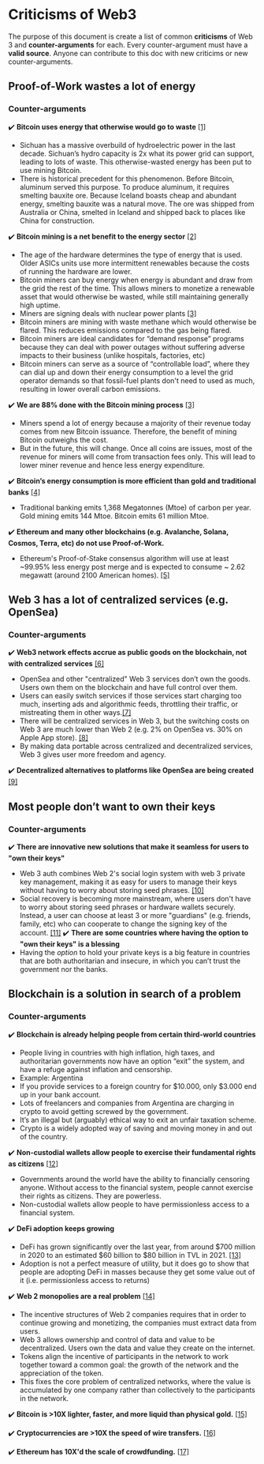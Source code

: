 # Criticisms of Web3

The purpose of this document is create a list of common **criticisms** of Web 3 and **counter-arguments** for each. Every counter-argument must have a **valid source**. Anyone can contribute to this doc with new criticims or new counter-arguments.

## Proof-of-Work wastes a lot of energy

### Counter-arguments

✔️ **Bitcoin uses energy that otherwise would go to waste** [[1]](https://www.coindesk.com/business/2020/05/19/the-last-word-on-bitcoins-energy-consumption/)
- Sichuan has a massive overbuild of hydroelectric power in the last decade. Sichuan’s hydro capacity is 2x what its power grid can support, leading to lots of  waste. This otherwise-wasted energy has been put to use mining Bitcoin.
- There is historical precedent for this phenomenon. Before Bitcoin, aluminum served this purpose. To produce aluminum, it requires smelting bauxite ore. Because Iceland boasts cheap and abundant energy, smelting bauxite was a natural move. The ore was shipped from Australia or China, smelted in Iceland and shipped back to places like China for construction.

✔️ **Bitcoin mining is a net benefit to the energy sector** [[2]](https://www.coindesk.com/policy/2021/10/11/bitcoin-mining-is-reshaping-the-energy-sector-and-no-one-is-talking-about-it/)
 - The age of the hardware determines the type of energy that is used. Older ASICs units use more intermittent renewables because the costs of running the hardware are lower.
- Bitcoin miners can buy energy when energy is abundant and draw from the grid the rest of the time. This allows miners to monetize a renewable asset that would otherwise be wasted, while still maintaining generally high uptime. 
- Miners are signing deals with nuclear power plants [[3]](https://www.prnewswire.com/news-releases/talen-energy-corporation-announces-zero-carbon-bitcoin-mining-joint-venture-with-terawulf-inc-301347297.html)
- Bitcoin miners are mining with waste methane which would otherwise be flared. This reduces emissions compared to the gas being flared.
- Bitcoin miners are ideal candidates for  “demand response” programs because they can deal with power outages without suffering adverse impacts to their business (unlike hospitals, factories, etc)
- Bitcoin miners can serve as a source of “controllable load”, where they can dial up and down their energy consumption to a level the grid operator demands so that  fossil-fuel plants don't need to used as much, resulting in lower overall carbon emissions.

✔️ **We are 88% done with the Bitcoin mining process** [[3]](https://www.bloomberg.com/news/videos/2021-02-09/what-people-get-wrong-about-bitcoin-s-climate-footprint-nic-carter-video)
- Miners spend a lot of energy because a majority of their revenue today comes from new Bitcoin issuance. Therefore, the benefit of mining Bitcoin outweighs the cost.
- But in the future, this will change. Once all coins are issues, most of the revenue for miners will come from transaction fees only. This will lead to lower miner revenue and hence less energy expenditure.

✔️ **Bitcoin’s energy consumption is more efficient than gold and traditional banks** [[4]](https://ark-invest.com/articles/analyst-research/bitcoin-myths/)
- Traditional banking emits 1,368 Megatonnes (Mtoe) of carbon per year. Gold mining emits 144 Mtoe. Bitcoin emits 61 million Mtoe.

✔️ **Ethereum and many other blockchains (e.g. Avalanche, Solana, Cosmos, Terra, etc) do not use Proof-of-Work.**
- Ethereum's Proof-of-Stake consensus algorithm will use at least ~99.95% less energy post merge and is expected to consume ~ 2.62 megawatt (around 2100 American homes).  [[5]](https://blog.ethereum.org/2021/05/18/country-power-no-more/)

## Web 3 has a lot of centralized services (e.g. OpenSea)

### Counter-arguments

✔️ **Web3 network effects accrue as public goods on the blockchain, not with centralized services** [[6]](https://twitter.com/cdixon/status/1485303906154467330?s=20&t=oqmI1N8DGVSmorokx31R9Q)
- OpenSea and other "centralized" Web 3 services don’t own the goods. Users own them on the blockchain and have full control over them.
- Users can easily switch services if those services start charging too much, inserting ads and algorithmic feeds, throttling their traffic, or mistreating them in other ways.[[7]](https://twitter.com/cdixon/status/1479920751650111491?s=20&t=oqmI1N8DGVSmorokx31R9Q)
- There will be centralized services in Web 3, but the switching costs on Web 3 are much lower than Web 2 (e.g. 2% on OpenSea vs. 30% on Apple App store). [[8]](https://twitter.com/cdixon/status/1479920756251234304?s=20&t=oqmI1N8DGVSmorokx31R9Q)
- By making data portable across centralized and decentralized services, Web 3 gives user more freedom and agency.

✔️ **Decentralized alternatives to platforms like OpenSea are being created** [[9]](https://looksrare.org/)


## Most people don’t want to own their keys

### Counter-arguments

✔️ **There are innovative new solutions that make it seamless for users to "own their keys"**
- Web 3 auth combines Web 2's social login system with web 3 private key management, making it as easy for users to manage their keys without having to worry about storing seed phrases. [[10]](https://web3auth.io/)
- Social recovery is becoming more mainstream, where users don't have to worry about storing seed phrases or hardware wallets securely. Instead, a user can choose at least 3 or more "guardians" (e.g. friends, family, etc) who can cooperate to change the signing key of the account. [[11]](https://vitalik.ca/general/2021/01/11/recovery.html)
✔️ **There are some countries where having the option to "own their keys" is a blessing**
- Having the _option_ to hold your private keys is a big feature in countries that are both authoritarian and insecure, in which you can’t trust the government nor the banks.

## Blockchain is a solution in search of a problem

### Counter-arguments

✔️ **Blockchain is already helping people from certain third-world countries**
- People living in countries with high inflation, high taxes, and authoritarian governments now have an option “exit” the system, and have a refuge against inflation and censorship.
- Example: Argentina
 - If you provide services to a foreign country for $10.000, only $3.000 end up in your bank account.
 - Lots of freelancers and companies from Argentina are charging in crypto to avoid getting screwed by the government.
 - It’s an illegal but (arguably) ethical way to exit an unfair taxation scheme.
 - Crypto is a widely adopted way of saving and moving money in and out of the country.

✔️ **Non-custodial wallets allow people to exercise their fundamental rights as citizens** [[12]](https://twitter.com/punk6529/status/1494444624630403083)
- Governments around the world have the ability to financially censoring anyone. Without access to the financial system, people cannot exercise their rights as citizens. They are powerless.
- Non-custodial wallets allow people to have permissionless access to a financial system.

✔️ **DeFi adoption keeps growing**
- DeFi has grown significantly over the last year, from around $700 million in 2020 to an estimated $60 billion to $80 billion in TVL in 2021. [[13]](https://cointelegraph.com/explained/from-defi-year-to-decade-is-mass-adoption-here-experts-answer-part-3)
- Adoption is not a perfect measure of utility, but it does go to show that people are adopting DeFi in masses because they get some value out of it (i.e. permissionless access to returns)

✔️ **Web 2 monopolies are a real problem** [[14]](https://twitter.com/cdixon/status/1442201621266534402?s=20&t=omT3hLyF_AcKv-kHeG5vEQ)
- The incentive structures of Web 2 companies requires that in order to continue growing and monetizing, the companies must extract data from users. 
- Web 3 allows ownership and control of data and value to be decentralized. Users own the data and value they create on the internet. 
- Tokens align the incentive of participants in the network to work together toward a common goal: the growth of the network and the appreciation of the token.
- This fixes the core problem of centralized networks, where the value is accumulated by one company rather than collectively to the participants in the network.

✔️ **Bitcoin is >10X lighter, faster, and more liquid than physical gold.** [[15]](https://balajis.com/and-what-has-the-blockchain-ever-done-for-us/)

✔️ **Cryptocurrencies are >10X the speed of wire transfers.** [[16]](https://balajis.com/and-what-has-the-blockchain-ever-done-for-us/)

✔️ **Ethereum has 10X'd the scale of crowdfunding.** [[17]](https://balajis.com/and-what-has-the-blockchain-ever-done-for-us/)
